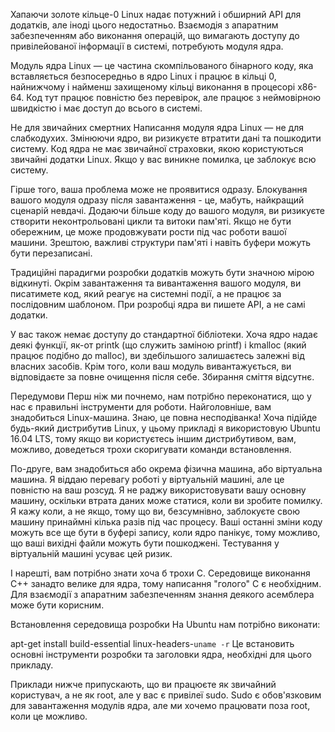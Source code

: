 Хапаючи золоте кільце-0
Linux надає потужний і обширний API для додатків, але іноді цього недостатньо. Взаємодія з апаратним забезпеченням або виконання операцій, що вимагають доступу до привілейованої інформації в системі, потребують модуля ядра.

Модуль ядра Linux — це частина скомпільованого бінарного коду, яка вставляється безпосередньо в ядро Linux і працює в кільці 0, найнижчому і найменш захищеному кільці виконання в процесорі x86-64. Код тут працює повністю без перевірок, але працює з неймовірною швидкістю і має доступ до всього в системі.

Не для звичайних смертних
Написання модуля ядра Linux — не для слабкодухих. Змінюючи ядро, ви ризикуєте втратити дані та пошкодити систему. Код ядра не має звичайної страховки, якою користуються звичайні додатки Linux. Якщо у вас виникне помилка, це заблокує всю систему.

Гірше того, ваша проблема може не проявитися одразу. Блокування вашого модуля одразу після завантаження - це, мабуть, найкращий сценарій невдачі. Додаючи більше коду до вашого модуля, ви ризикуєте створити неконтрольовані цикли та витоки пам'яті. Якщо не бути обережним, це може продовжувати рости під час роботи вашої машини. Зрештою, важливі структури пам'яті і навіть буфери можуть бути перезаписані.

Традиційні парадигми розробки додатків можуть бути значною мірою відкинуті. Окрім завантаження та вивантаження вашого модуля, ви писатимете код, який реагує на системні події, а не працює за послідовним шаблоном. При розробці ядра ви пишете API, а не самі додатки.

У вас також немає доступу до стандартної бібліотеки. Хоча ядро надає деякі функції, як-от printk (що служить заміною printf) і kmalloc (який працює подібно до malloc), ви здебільшого залишаєтесь залежні від власних засобів. Крім того, коли ваш модуль вивантажується, ви відповідаєте за повне очищення після себе. Збирання сміття відсутнє.

Передумови
Перш ніж ми почнемо, нам потрібно переконатися, що у нас є правильні інструменти для роботи. Найголовніше, вам знадобиться Linux-машина. Знаю, це повна несподіванка! Хоча підійде будь-який дистрибутив Linux, у цьому прикладі я використовую Ubuntu 16.04 LTS, тому якщо ви користуєтесь іншим дистрибутивом, вам, можливо, доведеться трохи скоригувати команди встановлення.

По-друге, вам знадобиться або окрема фізична машина, або віртуальна машина. Я віддаю перевагу роботі у віртуальній машині, але це повністю на ваш розсуд. Я не раджу використовувати вашу основну машину, оскільки втрата даних може статися, коли ви зробите помилку. Я кажу коли, а не якщо, тому що ви, безсумнівно, заблокуєте свою машину принаймні кілька разів під час процесу. Ваші останні зміни коду можуть все ще бути в буфері запису, коли ядро панікує, тому можливо, що ваші вихідні файли можуть бути пошкоджені. Тестування у віртуальній машині усуває цей ризик.

І нарешті, вам потрібно знати хоча б трохи C. Середовище виконання C++ занадто велике для ядра, тому написання "голого" C є необхідним. Для взаємодії з апаратним забезпеченням знання деякого асемблера може бути корисним.

Встановлення середовища розробки
На Ubuntu нам потрібно виконати:

apt-get install build-essential linux-headers-`uname -r`
Це встановить основні інструменти розробки та заголовки ядра, необхідні для цього прикладу.

Приклади нижче припускають, що ви працюєте як звичайний користувач, а не як root, але у вас є привілеї sudo. Sudo є обов'язковим для завантаження модулів ядра, але ми хочемо працювати поза root, коли це можливо.